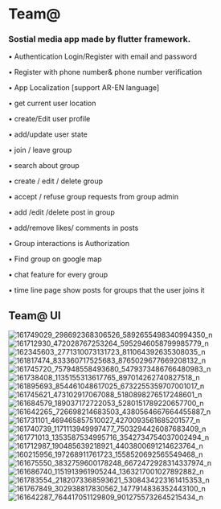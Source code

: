 <h1>Team@</h1>

<h3>Sostial media app made by flutter framework.</h3>
       <p>• Authentication Login/Register with email and password</p>
        <p>• Register with phone number& phone number verification</p>
       <p> • App Localization [support AR-EN language] </p>
       <p> • get current user location </p>
       <p> • create/Edit user profile  </p>    
       <p> • add/update user state</p>
        <p>• join / leave group  </p>            
        <p> • search about group</p>
       <p> • create / edit / delete group </p>
       <p>  • accept / refuse group requests from group admin </p>
       <p> • add /edit /delete post in group </p>
      <p>  • add/remove likes/ comments in posts</p>
      <p>  • Group interactions is Authorization</p>
      <p>  • Find group on google map </p>
      <p>   • chat feature for every group </p>
       <p>  • time line page show posts for groups that the user joins it</p>


## Team@ UI
<a><img src="https://i.im.ge/2022/08/23/Oi7Z0z.161749029-298692368306526-5892655498340994350-n.jpg" alt="161749029_298692368306526_5892655498340994350_n" border="0">
<a><img src="https://i.im.ge/2022/08/23/Oi78Vy.161712930-472028767253264-5952946058799985779-n.jpg" alt="161712930_472028767253264_5952946058799985779_n" border="0">
<a><img src="https://i.im.ge/2022/08/23/Oi7fMF.162345603-2771310073131723-811064392635308035-n.jpg" alt="162345603_2771310073131723_811064392635308035_n" border="0">
<a><img src="https://i.im.ge/2022/08/23/Oi7Kg6.161817474-833360717525683-8765029677669208132-n.jpg" alt="161817474_833360717525683_8765029677669208132_n" border="0">
<a><img src="https://i.im.ge/2022/08/23/Oi7WrS.161745720-757948558493680-5479373486766480983-n.jpg" alt="161745720_757948558493680_5479373486766480983_n" border="0">
<a><img src="https://i.im.ge/2022/08/23/Oi7kDK.161738408-1135155313617765-897014262740827518-n.jpg" alt="161738408_1135155313617765_897014262740827518_n" border="0">
<a><img src="https://i.im.ge/2022/08/23/Oi7zE9.161895693-854461048617025-6732255359707001017-n.jpg" alt="161895693_854461048617025_6732255359707001017_n" border="0">
<a><img src="https://i.im.ge/2022/08/23/Oi7HJX.161745621-473102917067088-5180898276517248601-n.jpg" alt="161745621_473102917067088_5180898276517248601_n" border="0">
<a><img src="https://i.im.ge/2022/08/23/Oi7vS8.161684579-189037172722053-5280151789220657700-n.jpg" alt="161684579_189037172722053_5280151789220657700_n" border="0">
<a><img src="https://i.im.ge/2022/08/23/Oi7JNh.161642265-726698214683503-4380564667664455887-n.jpg" alt="161642265_726698214683503_4380564667664455887_n" border="0">
<a><img src="https://i.im.ge/2022/08/23/Oi7nfM.161731101-469465857510027-4270093561685201577-n.jpg" alt="161731101_469465857510027_4270093561685201577_n" border="0">
<a><img src="https://i.im.ge/2022/08/23/Oi7BrY.161740739-1171113949997477-7503294426087683409-n.jpg" alt="161740739_1171113949997477_7503294426087683409_n" border="0">
<a><img src="https://i.im.ge/2022/08/23/Oi7G5D.161771013-1353587534995716-3542734754037002494-n.jpg" alt="161771013_1353587534995716_3542734754037002494_n" border="0">
<a><img src="https://i.im.ge/2022/08/23/Oi7eg4.161712987-190485639218921-4403800691214623764-n.jpg" alt="161712987_190485639218921_4403800691214623764_n" border="0">
<a><img src="https://i.im.ge/2022/08/23/OiDQMC.160215956-197268911761723-1558520692565549468-n.jpg" alt="160215956_197268911761723_1558520692565549468_n" border="0">
<a><img src="https://i.im.ge/2022/08/23/OiDTIq.161675550-3832759600178248-6672472928314337974-n.jpg" alt="161675550_3832759600178248_6672472928314337974_n" border="0">
<a><img src="https://i.im.ge/2022/08/23/OiDoEp.161686740-1151913961905244-1363217001027892882-n.jpg" alt="161686740_1151913961905244_1363217001027892882_n" border="0">
<a><img src="https://i.im.ge/2022/08/23/OiDXJP.161783554-2182073368593621-5308434223161415353-n.jpg" alt="161783554_2182073368593621_5308434223161415353_n" border="0">
<a><img src="https://i.im.ge/2022/08/23/OiDrd1.161767849-302938817830562-1477914836352443100-n.jpg" alt="161767849_302938817830562_1477914836352443100_n" border="0">
<a><img src="https://i.im.ge/2022/08/23/OiDuNf.161642287-764417051129809-9012755732645215434-n.jpg" alt="161642287_764417051129809_9012755732645215434_n" border="0">

